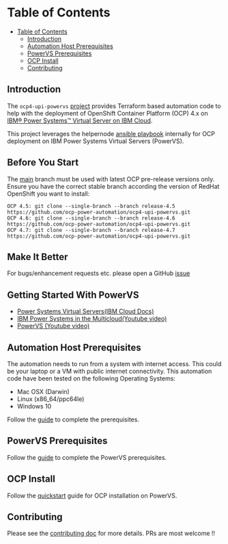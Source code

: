 # Table of Contents

- [Table of Contents](#table-of-contents)
  - [Introduction](#introduction)
  - [Automation Host Prerequisites](#automation-host-prerequisites)
  - [PowerVS Prerequisites](#powervs-prerequisites)
  - [OCP Install](#ocp-install)
  - [Contributing](#contributing)


## Introduction

The `ocp4-upi-powervs` [project](https://github.com/ocp-power-automation/ocp4-upi-powervs) provides Terraform based automation code to help with the deployment of OpenShift Container Platform (OCP) 4.x on [IBM® Power Systems™ Virtual Server on IBM Cloud](https://www.ibm.com/cloud/power-virtual-server).

This project leverages the helpernode [ansible playbook](https://github.com/RedHatOfficial/ocp4-helpernode) internally for OCP deployment on IBM Power Systems Virtual Servers (PowerVS).

## Before You Start
	
The [main](https://github.com/ocp-power-automation/ocp4-upi-powervs/tree/master) branch must be used with latest OCP pre-release versions only. Ensure you have the correct stable branch according the version of RedHat OpenShift you want to install:
	
	OCP 4.5: git clone --single-branch --branch release-4.5 https://github.com/ocp-power-automation/ocp4-upi-powervs.git
	OCP 4.6: git clone --single-branch --branch release-4.6 https://github.com/ocp-power-automation/ocp4-upi-powervs.git
	OCP 4.7: git clone --single-branch --branch release-4.7 https://github.com/ocp-power-automation/ocp4-upi-powervs.git
	

## Make It Better

For bugs/enhancement requests etc. please open a GitHub [issue](https://github.com/ocp-power-automation/ocp4-upi-powervs/issues)

## Getting Started With PowerVS

- [Power Systems Virtual Servers(IBM Cloud Docs)](https://cloud.ibm.com/docs/power-iaas?topic=power-iaas-getting-started)
- [IBM Power Systems in the Multicloud(Youtube video)](https://www.youtube.com/watch?v=RywSfXT_LLs)
- [PowerVS (Youtube video)](https://www.youtube.com/playlist?list=PLVrJaTKVPbKM_9HU8fm4QsklgzLGUwFpv)

## Automation Host Prerequisites

The automation needs to run from a system with internet access. This could be your laptop or a VM with public internet connectivity. This automation code have been tested on the following Operating Systems:
- Mac OSX (Darwin)
- Linux (x86_64/ppc64le)
- Windows 10

Follow the [guide](docs/automation_host_prereqs.md) to complete the prerequisites.

## PowerVS Prerequisites

Follow the [guide](docs/ocp_prereqs_powervs.md) to complete the PowerVS prerequisites.

## OCP Install

Follow the [quickstart](docs/quickstart.md) guide for OCP installation on PowerVS.


## Contributing
Please see the [contributing doc](CONTRIBUTING.md) for more details.
PRs are most welcome !!

